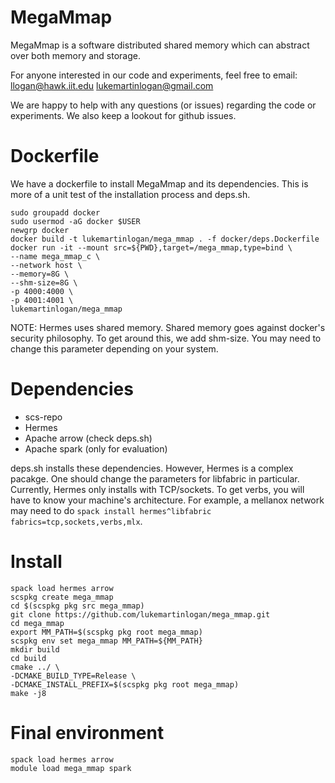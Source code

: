 # MegaMmap

MegaMmap is a software distributed shared memory which can abstract over both memory
and storage.

For anyone interested in our code and experiments, feel free to email:
llogan@hawk.iit.edu
lukemartinlogan@gmail.com

We are happy to help with any questions (or issues) 
regarding the code or experiments. We also keep a lookout for
github issues.

# Dockerfile

We have a dockerfile to install MegaMmap and its dependencies. This is more
of a unit test of the installation process and deps.sh.

```
sudo groupadd docker
sudo usermod -aG docker $USER
newgrp docker
docker build -t lukemartinlogan/mega_mmap . -f docker/deps.Dockerfile
docker run -it --mount src=${PWD},target=/mega_mmap,type=bind \
--name mega_mmap_c \
--network host \
--memory=8G \
--shm-size=8G \
-p 4000:4000 \
-p 4001:4001 \
lukemartinlogan/mega_mmap
```

NOTE: Hermes uses shared memory. Shared memory goes against docker's security
philosophy. To get around this, we add shm-size. You may need to change
this parameter depending on your system.

# Dependencies

* scs-repo
* Hermes
* Apache arrow (check deps.sh)
* Apache spark (only for evaluation)

deps.sh installs these dependencies. However, Hermes is a complex pacakge.
One should change the parameters for libfabric in particular. Currently,
Hermes only installs with TCP/sockets. To get verbs, you will have to know
your machine's architecture. For example, a mellanox network may need to
do ``spack install hermes^libfabric fabrics=tcp,sockets,verbs,mlx``.

# Install

```
spack load hermes arrow
scspkg create mega_mmap
cd $(scspkg pkg src mega_mmap)
git clone https://github.com/lukemartinlogan/mega_mmap.git
cd mega_mmap
export MM_PATH=$(scspkg pkg root mega_mmap)
scspkg env set mega_mmap MM_PATH=${MM_PATH}
mkdir build
cd build
cmake ../ \
-DCMAKE_BUILD_TYPE=Release \
-DCMAKE_INSTALL_PREFIX=$(scspkg pkg root mega_mmap)
make -j8
```

# Final environment

```
spack load hermes arrow
module load mega_mmap spark
```